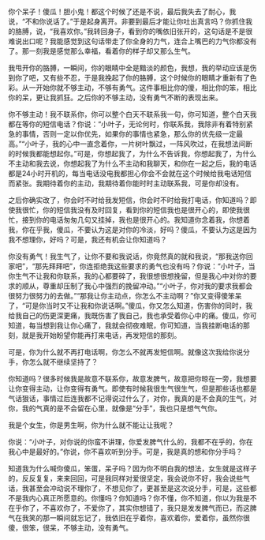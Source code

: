 你个呆子！傻瓜！胆小鬼！都这个时候了还是不说，最后我失去了耐心，我说，“不和你说话了。”于是起身离开。非要到最后才能让你吐出真言吗？你抓住我的胳膊，说，“我喜欢你。”我转回身子，看到你的嘴依旧张开的，这句话是不是很难说出口呢？我能感觉到这句话带走了你全身的力气，连合上嘴巴的力气你都没有了。那一刻我是感觉那么幸福，看着你的样子却又那么生气。

我甩开你的胳膊，一瞬间，你的眼睛中全是黯淡的颜色，我想，我的举动应该是伤到你了吧，又有些不忍，于是我挽起了你的胳膊，这个时候你的眼睛才重新有了色彩。从一开始你就不够主动，不够有勇气。这件事相比你的傻，相比你的笨，相比你的呆，更让我抓狂。之后你的不够主动，没有勇气不断的表现出来。

你不够主动！我不联系你，你可以整个白天不联系我一句，你可知道，整个白天我都在等你的短信电话？你说：“小叶子，无论何时，你联系我，我除非有着特别紧急的事情，否则一定以你优先，如果你的事情也紧急，那么你的优先级一定最高。”“小叶子，我的心中一直念着你，一片树叶飘过，一阵风吹过，在我想法间断的时候我都能想起你。”可是，你想起我了，为什么不告诉我，你想起我了，为什么不主动和我去说，你想起我了为什么不主动和我聊天，和你在一起之后，我的电话都是24小时开机的，每当电话没电我都担心你会不会就在这个时候给我电话短信而紧张。我期待着你的主动，我期待着你能时时主动联系我，可是你却没有。

之后你确实改了，你会时不时给我发短信，你会时不时给我打电话，你知道吗？即使我很忙，你的短信我没有及时回复，看到你的短信我也是很开心的，即使我很忙，接到你的电话匆匆几句又挂掉，我也是很开心的。我知道你念着我，你想着我，你在乎我，傻瓜，不要认为这是对你的冷淡，好吗？傻瓜，不要认为这是因为我不想理你，好吗？可是，我还有机会让你知道吗？

你没有勇气！我生气了，让你不要和我说话，你竟然真的就和我说，“那我送你回家吧”，“那先拜拜吧”，你连拒绝我这些要求的勇气也没有吗？你说：“小叶子，当你生气不让我和你联系，我的心都要碎了，我很想很想挽留，但是我心中对你的要求的顺从，尊重却压制了我心中强烈的挽留冲动。”“小叶子，你对我的要求我都会很努力很努力的去做。”“那我让你主动点，你怎么不主动啊？”你又变得傻笨呆了，“可是你当时又不让我和你说话啊。”傻瓜，你又怎么知道，伤害你的同时，我给我自己的伤更深更痛，我既伤害了我自己，我也承受着你心中的痛。傻瓜，你可知道，每当想到我让你心痛了，我就会彻夜难眠，你可知道，当我挂断电话的那刻，就是我开始盼望你能再打来电话，再发短信的那刻。

可是，你为什么就不再打电话啊，你怎么不就再发短信啊。就像这次我给你说分手，你怎么就不继续坚持了？

你知道吗？很多时候我是故意不联系你，故意发脾气，故意把你晾在一旁，我想要让你变得主动，让你变得有勇气。即使有时候我很生气很生气，但是那些话也都是气话狠话，事情过后连我都不记得说过什么了，对你，我真的是不会真的生气，对你，我的气真的是不会留在心里，就像是“分手”，我也只是想气气你。

我是个女生，你是男生啊，你为什么就不能让让我呢？

你说：“小叶子，对你说的你蛮不讲理，你爱发脾气什么的，我都不在乎的，你在我心中是最好的。”你说，你不喜欢听到分手。可是，我是真的想和你分手吗？

知道我为什么喊你傻瓜，笨蛋，呆子吗？因为你不明白我的想法，女生就是这样子的，反反复复，来来回回，可是我同样对爱很坚定，我会说你不好，我会说些气话，我甚至会冲动说不理你了，不想见你了，更甚至是这次说分手，可是，这些都不是我内心真正所愿意的。你懂吗？你知道吗？你不懂，你不知道，你以为我是不在乎你了，不喜欢你了，不爱你了，其实你想错了，我只是发发脾气而已，而这脾气在我笑的那一瞬间就忘记了，我依旧在乎着你，喜欢着你，爱着你，虽然你很傻，很笨，很呆，不够主动，没有勇气。